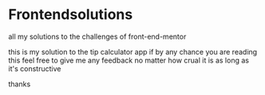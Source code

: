 # Frontendsolutions
all my solutions to the challenges of front-end-mentor

this is my solution to the tip calculator app
if by any chance you are reading this feel free to give me any feedback no matter how crual it is
as long as it's constructive

thanks
